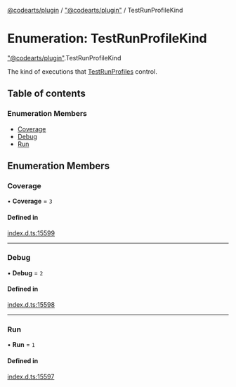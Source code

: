[@codearts/plugin](../README.md) / ["@codearts/plugin"](../modules/_codearts_plugin_.md) / TestRunProfileKind

# Enumeration: TestRunProfileKind

["@codearts/plugin"](../modules/_codearts_plugin_.md).TestRunProfileKind

The kind of executions that [TestRunProfiles](../interfaces/codearts_plugin_.TestRunProfile.md) control.

## Table of contents

### Enumeration Members

- [Coverage](codearts_plugin_.TestRunProfileKind.md#coverage)
- [Debug](codearts_plugin_.TestRunProfileKind.md#debug)
- [Run](codearts_plugin_.TestRunProfileKind.md#run)

## Enumeration Members

### Coverage

• **Coverage** = ``3``

#### Defined in

[index.d.ts:15599](https://github.com/huaweicloud/cloudide-plugin-api/blob/5055bbd/index.d.ts#L15599)

___

### Debug

• **Debug** = ``2``

#### Defined in

[index.d.ts:15598](https://github.com/huaweicloud/cloudide-plugin-api/blob/5055bbd/index.d.ts#L15598)

___

### Run

• **Run** = ``1``

#### Defined in

[index.d.ts:15597](https://github.com/huaweicloud/cloudide-plugin-api/blob/5055bbd/index.d.ts#L15597)
